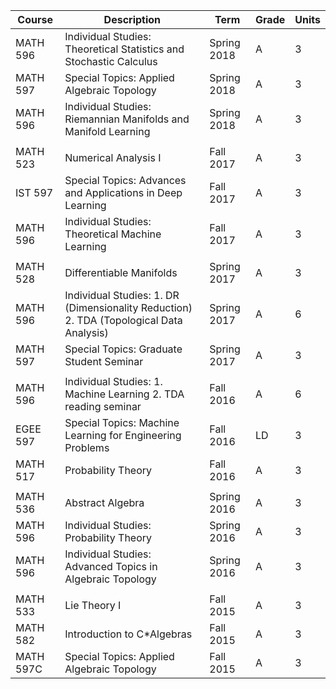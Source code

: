 | Course    | Description                                                                             | Term        | Grade | Units |
|-----------|-----------------------------------------------------------------------------------------|-------------|-------|-------|
| MATH 596  | Individual Studies: Theoretical Statistics and Stochastic Calculus                      | Spring 2018 | A     | 3     |
| MATH 597  | Special Topics: Applied Algebraic Topology                                              | Spring 2018 | A     | 3     |
| MATH 596  | Individual Studies: Riemannian Manifolds and Manifold Learning                          | Spring 2018 | A     | 3     |
|           |                                                                                         |             |       |       |
| MATH 523  | Numerical Analysis I                                                                    | Fall 2017   | A     | 3     |
| IST 597   | Special Topics: Advances and Applications in Deep Learning                              | Fall 2017   | A     | 3     |
| MATH 596  | Individual Studies: Theoretical Machine Learning                                        | Fall 2017   | A     | 3     |
|           |                                                                                         |             |       |       |
| MATH 528  | Differentiable Manifolds                                                                | Spring 2017 | A     | 3     |
| MATH 596  | Individual Studies: 1. DR (Dimensionality Reduction) 2. TDA (Topological Data Analysis) | Spring 2017 | A     | 6     |
| MATH 597  | Special Topics: Graduate Student Seminar                                                | Spring 2017 | A     | 3     |
|           |                                                                                         |             |       |       |
| MATH 596  | Individual Studies: 1. Machine Learning 2. TDA reading seminar                          | Fall 2016   | A     | 6     |
| EGEE 597  | Special Topics: Machine Learning for Engineering Problems                               | Fall 2016   | LD    | 3     |
| MATH 517  | Probability Theory                                                                      | Fall 2016   | A     | 3     |
|           |                                                                                         |             |       |       |
| MATH 536  | Abstract Algebra                                                                        | Spring 2016 | A     | 3     |
| MATH 596  | Individual Studies: Probability Theory                                                  | Spring 2016 | A     | 3     |
| MATH 596  | Individual Studies: Advanced Topics in Algebraic Topology                               | Spring 2016 | A     | 3     |
|           |                                                                                         |             |       |       |
| MATH 533  | Lie Theory I                                                                            | Fall 2015   | A     | 3     |
| MATH 582  | Introduction to C*Algebras                                                              | Fall 2015   | A     | 3     |
| MATH 597C | Special Topics: Applied Algebraic Topology                                              | Fall 2015   | A     | 3     |
